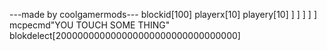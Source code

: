 ---made by coolgamermods---
blockid[100]
  playerx[10]
  playery[10]
]
]
]
]
]
mcpecmd"YOU TOUCH SOME THING"
 blokdelect[200000000000000000000000000000000]
 
